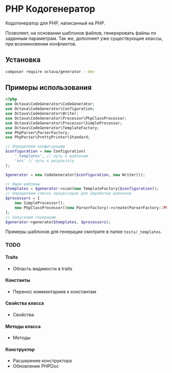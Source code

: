 # PHP Кодогенератор

Кодогенератор для PHP, написанный на PHP.

Позволяет, на основании шаблонов файлов, генерировать файлы
по заданным параметрам.
Так же, дополняет уже существующие классы, при возникновении
конфликтов.


## Установка

```bash
composer require octava/generator --dev
```

## Примеры использования

```php
<?php
use Octava\CodeGenerator\CodeGenerator;
use Octava\CodeGenerator\Configuration;
use Octava\CodeGenerator\Writer;
use Octava\CodeGenerator\Processor\PhpClassProcessor;
use Octava\CodeGenerator\Processor\SimpleProcessor;
use Octava\CodeGenerator\TemplateFactory;
use PhpParser\ParserFactory;
use PhpParser\PrettyPrinter\Standard;

// Определяем конфигурацию
$configuration = new Configuration(
    '_templates', // путь к шаблонам
    'src' // путь к результату
);

$generator = new CodeGenerator($configuration, new Writer());

// Ищем шаблоны
$templates = $generator->scan(new TemplateFactory($configuration));
// Определяем список процессоров для обработки шаблонов
$processors = [
    new SimpleProcessor(),
    new PhpClassProcessor((new ParserFactory)->create(ParserFactory::PREFER_PHP7), new Standard())
];
// Запускаем генерацию
$generator->generate($templates, $processors);
```

Примеры шаблонов для генерации смотрите в папке `tests/_templates`.


### TODO

#### Traits
- Область видимости в traits

#### Константы
- Перенос комментариев к константам

#### Свойства класса
- Свойства

#### Методы класса
- Методы

#### Конструктор
- Расширение конструктора
- Обновление PHPDoc